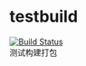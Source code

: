 # testbuild
[![Build Status](https://travis-ci.org/zongzhang/testbuild.svg?branch=master)](https://travis-ci.org/zongzhang/testbuild)  
测试构建打包
